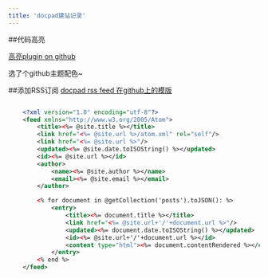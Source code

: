 ```yaml
---
title: 'docpad建站记录'
---
```



##代码高亮

[高亮plugin on github](https://github.com/docpad/docpad-plugin-highlightjs '高亮插件')

选了个github主题配色~



##添加RSS订阅
[docpad rss feed 在github上的模版](https://github.com/docpad/twitter-bootstrap.docpad/blob/master/src/documents/atom.xml.eco)

``` xml

	<?xml version="1.0" encoding="utf-8"?>
	<feed xmlns="http://www.w3.org/2005/Atom">
		<title><%= @site.title %></title>
		<link href="<%= @site.url %>/atom.xml" rel="self"/>
		<link href="<%= @site.url %>"/>
		<updated><%= @site.date.toISOString() %></updated>
		<id><%= @site.url %></id>
		<author>
			<name><%= @site.author %></name>
			<email><%= @site.email %></email>
		</author>

		<% for document in @getCollection('posts').toJSON(): %>
			<entry>
				<title><%= document.title %></title>
				<link href="<%= @site.url+'/'+document.url %>"/>
				<updated><%= document.date.toISOString() %></updated>
				<id><%= @site.url+'/'+document.url %></id>
				<content type="html"><%= document.contentRendered %></content>
			</entry>
		<% end %>
	</feed>

```